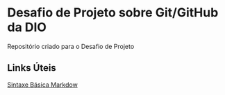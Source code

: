 # Desafio de Projeto sobre Git/GitHub da DIO
Repositório  criado para o Desafio de Projeto 

## Links Úteis
[Sintaxe  Básica Markdow](markdownguide.org/basic-syntax/)
